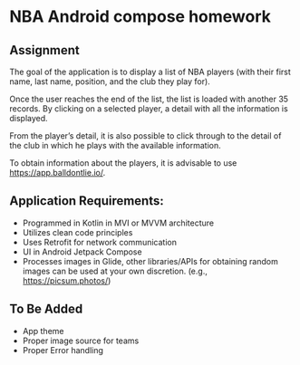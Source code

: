 # NBA Android compose homework

## Assignment

The goal of the application is to display a list of NBA players (with their first name, last name,
position, and the club they play for).

Once the user reaches the end of the list, the list is loaded with another 35 records. By clicking
on a selected player, a detail with all the information is displayed.

From the player’s detail, it is also possible to click through to the detail of the club in which he
plays with the available information.

To obtain information about the players, it is advisable to use https://app.balldontlie.io/.

## Application Requirements:

- Programmed in Kotlin in MVI or MVVM architecture
- Utilizes clean code principles
- Uses Retrofit for network communication
- UI in Android Jetpack Compose
- Processes images in Glide, other libraries/APIs for obtaining random images can be used at your own
discretion. (e.g., https://picsum.photos/)

## To Be Added

- App theme
- Proper image source for teams
- Proper Error handling
